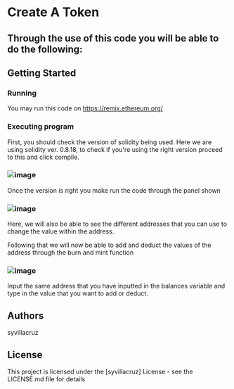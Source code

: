 # Create A Token

## Through the use of this code you will be able to do the following:
  
## Getting Started

### Running

You may run this code on https://remix.ethereum.org/

### Executing program

First, you should check the version of solidity being used. Here we are using solidity ver. 0.8.18, to check if you're using the right version proceed to this and click compile.
### ![image](https://github.com/syvillacruz/Create-a-Token/assets/104409148/a1152393-7811-4e0d-9966-edebbed116f2)

Once the version is right you make run the code through the panel shown
### ![image](https://github.com/syvillacruz/Create-a-Token/assets/104409148/34051427-2367-41ea-a15a-d24fc2c8e36e)
Here, we will also be able to see the different addresses that you can use to change the value within the address.

Following that we will now be able to add and deduct the values of the address through the burn and mint function
### ![image](https://github.com/syvillacruz/Create-a-Token/assets/104409148/c43b79aa-ca67-4cca-9fde-aa985ea9a6c4)

Input the same address that you have inputted in the balances variable and type in the value that you want to add or deduct.

## Authors

syvillacruz

## License

This project is licensed under the [syvillacruz] License - see the LICENSE.md file for details
